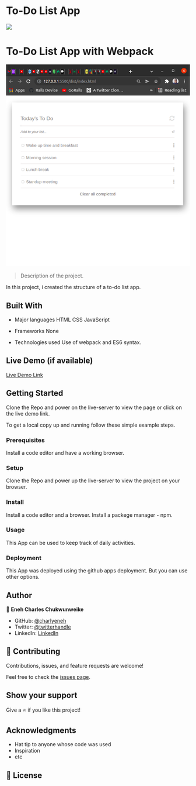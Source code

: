 # To-Do List App
![](https://img.shields.io/badge/Microverse-blueviolet)

# To-Do List App with Webpack

![screenshot](./src/todo1.png)

> Description of the project.

In this project, i created the structure of a to-do list app.


## Built With

- Major languages
  HTML
  CSS
  JavaScript

- Frameworks
  None

- Technologies used
  Use of webpack and ES6 syntax.

## Live Demo (if available)

[Live Demo Link](https://charlyeneh.github.io/To-Do-App/dist/)
## Getting Started

Clone the Repo and power on the live-server to view the page or click on the live demo link.


To get a local copy up and running follow these simple example steps.

### Prerequisites
  Install a code editor and have a working browser.
### Setup
  Clone the Repo and power up the live-server to view the project on your browser.
### Install
  Install a code editor and a browser.
  Install a packege manager - npm.
### Usage
  This App can be used to keep track of daily activities.
### Deployment
  This App was deployed using the github apps deployment. But you can use other options.


## Author

👤 **Eneh Charles Chukwunweike**

- GitHub: [@charlyeneh](https://github.com/charlyeneh)
- Twitter: [@twitterhandle](https://twitter.com/ProgrammerBaby?s=09)
- LinkedIn: [LinkedIn](https://www.linkedin.com/in/charles-chukwunweike-eneh-5345a2147)

## 🤝 Contributing

Contributions, issues, and feature requests are welcome!

Feel free to check the [issues page](https://github.com/charlyeneh/To-do_App/issues).

## Show your support

Give a ⭐️ if you like this project!

## Acknowledgments

- Hat tip to anyone whose code was used
- Inspiration
- etc

## 📝 License

